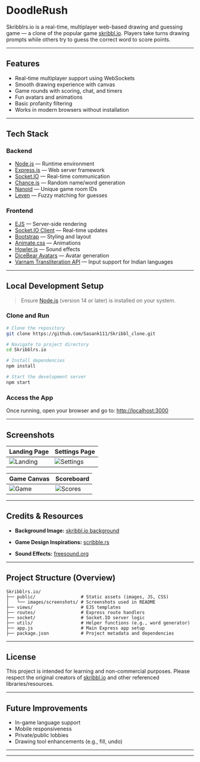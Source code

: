 

#  DoodleRush

Skribblrs.io is a real-time, multiplayer web-based drawing and guessing game — a clone of the popular game [skribbl.io](https://skribbl.io). Players take turns drawing prompts while others try to guess the correct word to score points.

---

##  Features

* Real-time multiplayer support using WebSockets
* Smooth drawing experience with canvas
* Game rounds with scoring, chat, and timers
* Fun avatars and animations
* Basic profanity filtering
* Works in modern browsers without installation

---

##  Tech Stack

###  Backend

* [Node.js](https://nodejs.org/) — Runtime environment
* [Express.js](https://expressjs.com/) — Web server framework
* [Socket.IO](https://socket.io/) — Real-time communication
* [Chance.js](https://chancejs.com/) — Random name/word generation
* [Nanoid](https://github.com/ai/nanoid) — Unique game room IDs
* [Leven](https://github.com/sindresorhus/leven) — Fuzzy matching for guesses

###  Frontend

* [EJS](https://ejs.co/) — Server-side rendering
* [Socket.IO Client](https://socket.io/docs/v4/client-api/) — Real-time updates
* [Bootstrap](https://getbootstrap.com/) — Styling and layout
* [Animate.css](https://animate.style/) — Animations
* [Howler.js](https://howlerjs.com/) — Sound effects
* [DiceBear Avatars](https://avatars.dicebear.com/) — Avatar generation
* [Varnam Transliteration API](https://github.com/varnamproject) — Input support for Indian languages

---

##  Local Development Setup

> Ensure [Node.js](https://nodejs.org/) (version 14 or later) is installed on your system.

###  Clone and Run

```bash
# Clone the repository
git clone https://github.com/Sasank111/Skribbl_clone.git

# Navigate to project directory
cd Skribblrs.io

# Install dependencies
npm install

# Start the development server
npm start
```

### Access the App

Once running, open your browser and go to:
 [http://localhost:3000](http://localhost:3000)

---

##  Screenshots

| Landing Page        | Settings Page         |
| ------------------- | --------------------- |
| ![Landing][landing] | ![Settings][settings] |

| Game Canvas   | Scoreboard        |
| ------------- | ----------------- |
| ![Game][game] | ![Scores][scores] |

---

##  Credits & Resources

* **Background Image:**
  [skribbl.io background](https://skribbl.io/res/background.png)

* **Game Design Inspirations:**
  [scribble.rs](https://github.com/scribble-rs/scribble.rs)

* **Sound Effects:**
  [freesound.org](https://freesound.org/)

---

##  Project Structure (Overview)

```
Skribblrs.io/
├── public/                 # Static assets (images, JS, CSS)
│   └── images/screenshots/ # Screenshots used in README
├── views/                  # EJS templates
├── routes/                 # Express route handlers
├── socket/                 # Socket.IO server logic
├── utils/                  # Helper functions (e.g., word generator)
├── app.js                  # Main Express app setup
├── package.json            # Project metadata and dependencies
```

---

##  License

This project is intended for learning and non-commercial purposes.
Please respect the original creators of [skribbl.io](https://skribbl.io) and other referenced libraries/resources.

---

##  Future Improvements

* In-game language support
* Mobile responsiveness
* Private/public lobbies
* Drawing tool enhancements (e.g., fill, undo)

---



[landing]: DoodleRush/public/images/screenshots/landing.jpeg
[settings]: DoodleRush/public/images/screenshots/settings.jpeg
[game]: DoodleRush/public/images/screenshots/game.png
[scores]: DoodleRush/public/images/screenshots/scores.jpeg


---

